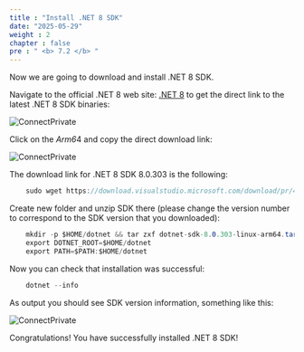 ```yaml
---
title : "Install .NET 8 SDK"
date: "2025-05-29"
weight : 2
chapter : false
pre : " <b> 7.2 </b> "
---
```


Now we are going to download and install .NET 8 SDK.

Navigate to the official .NET 8 web site: [.NET 8](https://dotnet.microsoft.com/en-us/download/dotnet/8.0) to get the direct link to the latest .NET 8 SDK binaries:

![ConnectPrivate](../../images/7-Graviton/7.6.png)

Click on the *Arm6*4 and copy the direct download link:

![ConnectPrivate](../../images/7-Graviton/7.6.1.png)

The download link for .NET 8 SDK 8.0.303 is the following:

```csharp
    sudo wget https://download.visualstudio.microsoft.com/download/pr/4bfdbe1a-e1f9-4535-8da6-6e1e7ea0994c/b110641d008b36dded561ff2bdb0f793/dotnet-sdk-8.0.303-linux-arm64.tar.gz
```

Create new folder and unzip SDK there (please change the version number to correspond to the SDK version that you downloaded):

```csharp
    mkdir -p $HOME/dotnet && tar zxf dotnet-sdk-8.0.303-linux-arm64.tar.gz -C $HOME/dotnet
    export DOTNET_ROOT=$HOME/dotnet
    export PATH=$PATH:$HOME/dotnet
```

Now you can check that installation was successful:

```csharp
    dotnet --info
```

As output you should see SDK version information, something like this:

![ConnectPrivate](../../images/7-Graviton/7.7.png)

Congratulations! You have successfully installed .NET 8 SDK!